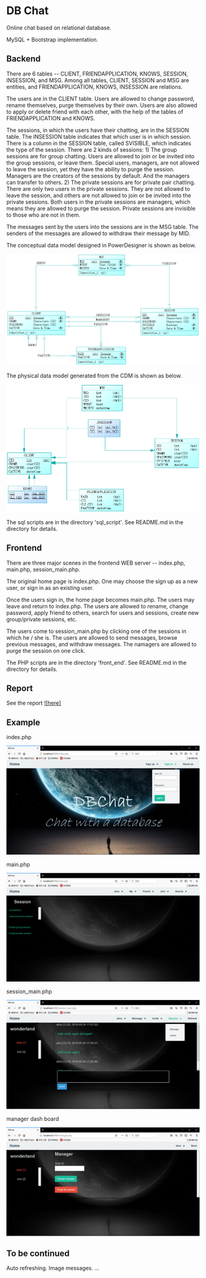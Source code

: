 # DB Chat

Online chat based on relational database.

MySQL + Bootstrap implementation.

## Backend

There are 6 tables -- CLIENT, FRIENDAPPLICATION, KNOWS, SESSION, INSESSION, and MSG. Among all tables, CLIENT, SESSION and MSG are entities, and FRIENDAPPLICATION, KNOWS, INSESSION are relations.

The users are in the CLIENT table. Users are allowed to change password, rename themselves, purge themselves by their own. Users are also allowed to apply or delete friend with each other, with the help of the tables of FRIENDAPPLICATION and KNOWS.

The sessions, in which the users have their chatting, are in the SESSION table. The INSESSION table indicates that which user is in which session. There is a column in the SESSION table, called SVISIBLE, which indicates the type of the session. There are 2 kinds of sessions: 1) The group sessions are for group chatting. Users are allowed to join or be invited into the group sessions, or leave them. Special users, managers, are not allowed to leave the session, yet they have the ability to purge the session. Managers are the creators of the sessions by default. And the managers can transfer to others. 2) The private sessions are for private pair chatting. There are only two users in the private sessions. They are not allowed to leave the session, and others are not allowed to join or be invited into the private sessions. Both users in the private sessions are managers, which means they are allowed to purge the session. Private sessions are invisible to those who are not in them.

The messages sent by the users into the sessions are in the MSG table. The senders of the messages are allowed to withdraw their message by MID.

The conceptual data model designed in PowerDesigner is shown as below.

![image](https://github.com/LC-John/DBChat/blob/master/img/cdm.png)

The physical data model generated from the CDM is shown as below.

![image](https://github.com/LC-John/DBChat/blob/master/img/pdm.png)

The sql scripts are in the directory 'sql_script'. See README.md in the directory for details.

## Frontend

There are three major scenes in the frontend WEB server -- index.php, main.php, session_main.php.

The original home page is index.php. One may choose the sign up as a new user, or sign in as an existing user.

Once the users sign in, the home page becomes main.php. The users may leave and return to index.php. The users are allowed to rename, change password, apply friend to others, search for users and sessions, create new group/private sessions, etc.

The users come to session_main.php by clicking one of the sessions in which he / she is. The users are allowed to send messages, browse previous messages, and withdraw messages. The namagers are allowed to purge the session on one click.

The PHP scripts are in the directory 'front_end'. See README.md in the directory for details.

## Report

See the report [![here]](
https://github.com/LC-John/Notes-and-homeworks/blob/master/%E6%95%B0%E6%8D%AE%E5%BA%93%E6%A6%82%E8%AE%BA/%E6%95%B0%E6%8D%AE%E5%BA%93%E4%B8%AD%E6%9C%9F%E9%A1%B9%E7%9B%AE_DBChat.pdf)

## Example

index.php

![image](https://github.com/LC-John/DBChat/blob/master/img/home.png)

main.php

![image](https://github.com/LC-John/DBChat/blob/master/img/user_home.png)

session_main.php

![image](https://github.com/LC-John/DBChat/blob/master/img/session.png)

manager dash board

![image](https://github.com/LC-John/DBChat/blob/master/img/manager.png)

## To be continued

Auto refreshing.
Image messages.
...
